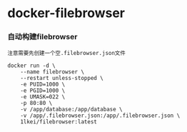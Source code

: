 # docker-filebrowser

### 自动构建filebrowser

`注意需要先创建一个空.filebrowser.json文件`
```
docker run -d \
    --name filebrowser \
    --restart unless-stopped \
    -e PUID=1000 \
    -e PGID=1000 \
    -e UMASK=022 \
    -p 80:80 \
    -v /app/database:/app/database \
    -v /app/.filebrowser.json:/app/.filebrowser.json \
    1lkei/filebrowser:latest
```